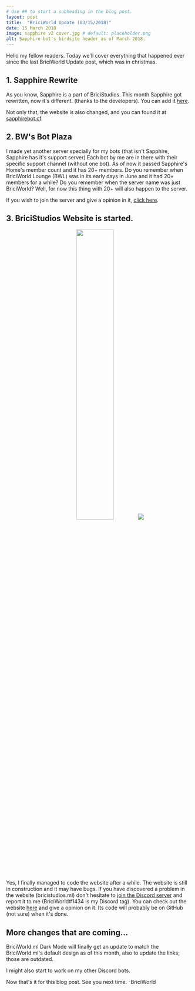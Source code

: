 ```yaml
---
# Use ## to start a subheading in the blog post.
layout: post
title:  "BriciWorld Update (03/15/2018)"
date: 15 March 2018
image: sapphire v2 cover.jpg # default: placeholder.png
alt: Sapphire bot's birdsite header as of March 2018.
---
```

Hello my fellow readers. Today we'll cover everything that happened ever since the last BriciWorld Update post, which was in christmas.

## 1. Sapphire Rewrite
As you know, Sapphire is a part of BriciStudios. This month Sapphire got rewritten, now it's different. (thanks to the developers). You can add it [here][invite].

Not only that, the website is also changed, and you can found it at [sapphirebot.cf][sapphirebot].

## 2. BW's Bot Plaza
I made yet another server specially for my bots (that isn't Sapphire, Sapphire has it's support server) Each bot by me are in there with their specific support channel (without one bot). As of now it passed Sapphire's Home's member count and it has 20+ members. Do you remember when BriciWorld Lounge (BWL) was in its early days in June and it had 20+ members for a while? Do you remember when the server name was just BriciWorld? Well, for now this thing with 20+ will also happen to the server. 

If you wish to join the server and give a opinion in it, [click here][server].

## 3. BriciStudios Website is started.

<div style="text-align: center;">
<img class="is-hidden-mobile" width="45%" height="auto" src="http://lynxmic.github.io/img/postmedia/chrome_2018-03-15_16-42-17.png">
<img class="is-hidden-widescreen" src="http://lynxmic.github.io/img/postmedia/chrome_2018-03-15_16-42-17.png">
</div>

Yes, I finally managed to code the website after a while. The website is still in construction and it may have bugs. If you have discovered a problem in the website (bricistudios.ml) don't hesitate to [join the Discord server][server2] and report it to me (BriciWorld#1434 is my Discord tag). You can check out the website [here][bricistudios] and give a opinion on it. Its code will probably be on GitHub (not sure) when it's done.

## More changes that are coming...
BriciWorld.ml Dark Mode will finally get an update to match the BriciWorld.ml's default design as of this month, also to update the links; those are outdated.

I might also start to work on my other Discord bots.

Now that's it for this blog post. See you next time.
-BriciWorld

[invite]: http://invite.sapphirebot.cf
[sapphirebot]: http://sapphirebot.cf
[server]: https://discord.gg/yyZqsh5
[server2]: https://discord.gg/8NP6NNu
[bricistudios]: http://bricistudios.ml/

